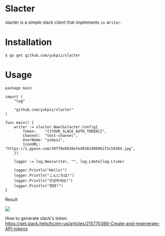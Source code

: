 # Slacter

slacter is a simple slack client that implements ``io.Writer``.


# Installation

```
$ go get github.com/yukpiz/slacter
```


# Usage

```
package main

import (
	"log"

	"github.com/yukpiz/slacter"
)

func main() {
	writer := slacter.New(&slacter.Config{
		Token:    "{{YOUR_SLACK_AUTH_TOKEN}}",
		Channel:  "test-channel",
		UserName: "yukpiz",
		IconURL:  "https://i.gyazo.com/30ff8e8938efed0382400961f3c59304.jpg",
	})

	logger := log.New(writer, "", log.Ldate|log.Ltime)

	logger.Println("Hello!")
	logger.Println("こんにちは!")
	logger.Println("안녕하세요!")
	logger.Println("您好!")
}
```

Result

<img src="https://i.gyazo.com/31009ea9e0cbacfb63a5fdc95500f2aa.png"/>

How to generate slack's token.  
https://get.slack.help/hc/en-us/articles/215770388-Create-and-regenerate-API-tokens  
